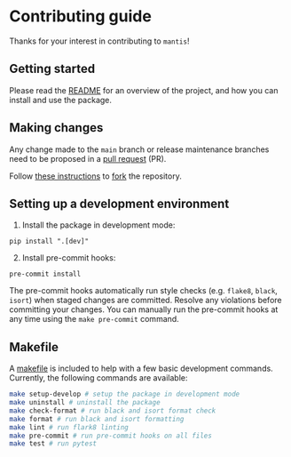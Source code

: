 # Contributing guide

Thanks for your interest in contributing to `mantis`!

## Getting started

Please read the [README](./README.md) for an overview of the project,
and how you can install and use the package.

## Making changes

Any change made to the `main` branch or release maintenance branches
need to be proposed in a [pull request](https://github.com/czbiohub/mantis/pulls) (PR).

Follow [these instructions](https://docs.github.com/en/get-started/quickstart/fork-a-repo)
to [fork](https://github.com/czbiohub/mantis/fork) the repository.

## Setting up a development environment

1. Install the package in development mode:

```
pip install ".[dev]"
```

2. Install pre-commit hooks:

```
pre-commit install
```

The pre-commit hooks automatically run style checks (e.g. `flake8`, `black`, `isort`) when staged changes are committed. Resolve any violations before committing your changes. You can manually run the pre-commit hooks at any time using the `make pre-commit` command.

## Makefile

A [makefile](Makefile) is included to help with a few basic development commands. Currently, the following commands are available:

```sh
make setup-develop # setup the package in development mode
make uninstall # uninstall the package
make check-format # run black and isort format check
make format # run black and isort formatting
make lint # run flark8 linting
make pre-commit # run pre-commit hooks on all files
make test # run pytest
```
